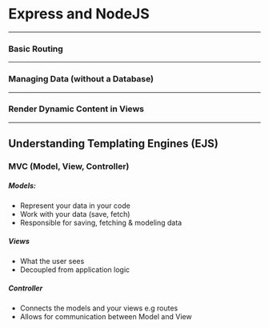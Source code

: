 # Express and NodeJS
----

### Basic Routing

----
### Managing Data (without a Database)
----
### Render Dynamic Content in Views

----

## Understanding Templating Engines (EJS)

### MVC (Model, View, Controller)
##### Models:
* Represent your data in your code
* Work with your data (save, fetch)
* Responsible for saving, fetching & modeling data
##### Views
* What the user sees
* Decoupled from application logic

##### Controller
* Connects the models and your views e.g routes
* Allows for communication between Model and View


